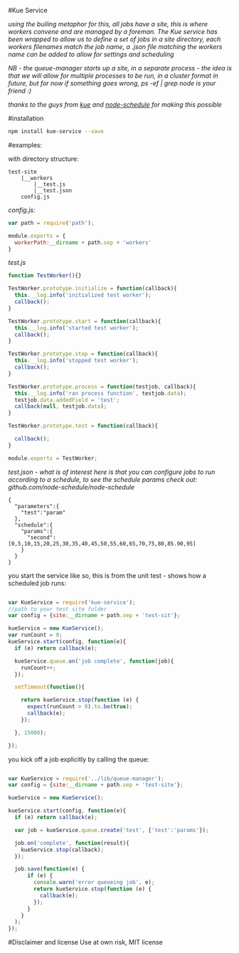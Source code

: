 #Kue Service

*using the builing metaphor for this, all jobs have a site, this is where workers convene and are managed by a foreman. The Kue service has been wrapped to allow us to define a set of jobs in a site directory, each workers filenames match the job name, a .json file matching the workers name can be added to allow for settings and scheduling*

*NB - the queue-manager starts up a site, in a separate process - the idea is that we will allow for multiple processes to be run, in a cluster format in future, but for now if something goes wrong, ps -ef | grep node is your friend :)*

*thanks to the guys from [kue](https://github.com/Automattic/kue) and [node-schedule](https://github.com/node-schedule/node-schedule) for making this possible*

#installation

```bash
npm install kue-service --save
```

#examples:

with directory structure:

```
test-site
    |__workers
        |__test.js
        |__test.json
    config.js
```

*config.js:*
```javascript
var path = require('path');

module.exports = {
  workerPath:__dirname + path.sep + 'workers'
}
```

*test.js*
```javascript
function TestWorker(){}

TestWorker.prototype.initialize = function(callback){
  this.__log.info('initialized test worker');
  callback();
}

TestWorker.prototype.start = function(callback){
  this.__log.info('started test worker');
  callback();
}

TestWorker.prototype.stop = function(callback){
  this.__log.info('stopped test worker');
  callback();
}

TestWorker.prototype.process = function(testjob, callback){
  this.__log.info('ran process function', testjob.data);
  testjob.data.addedField = 'test';
  callback(null, testjob.data);
}

TestWorker.prototype.test = function(callback){

  callback();
}

module.exports = TestWorker;

```
*test.json - what is of interest here is that you can configure jobs to run according to a schedule, to see the schedule params check out: github.com/node-schedule/node-schedule*
```
{
  "parameters":{
    "test":"param"
  },
  "schedule":{
    "params":{
      "second":[0,5,10,15,20,25,30,35,40,45,50,55,60,65,70,75,80,85.90,95]
    }
  }
}
```

you start the service like so, this is from the unit test - shows how a scheduled job runs:
```javascript

var KueService = require('kue-service');
//path to your test site folder
var config = {site:__dirname + path.sep + 'test-sit'};

kueService = new KueService();
var runCount = 0;
kueService.start(config, function(e){
  if (e) return callback(e);

  kueService.queue.on('job complete', function(job){
    runCount++;
  });

  setTimeout(function(){

    return kueService.stop(function (e) {
      expect(runCount > 0).to.be(true);
      callback(e);
    });

  }, 15000);

});

```

you kick off a job explicitly by calling the queue:
```javascript

var KueService = require('../lib/queue-manager');
var config = {site:__dirname + path.sep + 'test-site'};

kueService = new KueService();

kueService.start(config, function(e){
  if (e) return callback(e);

  var job = kueService.queue.create('test', {'test':'params'});

  job.on('complete', function(result){
    kueService.stop(callback);
  });

  job.save(function(e) {
      if (e) {
        console.warn('error queueing job', e);
        return kueService.stop(function (e) {
          callback(e);
        });
      }
    }
  );
});

```

#Disclaimer and license
Use at own risk, MIT license
